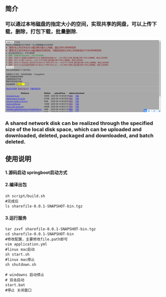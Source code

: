 ## 简介
### 可以通过本地磁盘的指定大小的空间，实现共享的网盘，可以上传下载，删除，打包下载，批量删除.

![图片展示](https://github.com/yusan123/sharefile/raw/master/pics/sharefile_error.jpg)

### A shared network disk can be realized through the specified size of the local disk space, which can be uploaded and downloaded, deleted, packaged and downloaded, and batch deleted.
## 使用说明
#### 1.源码启动 springboot启动方式
#### 2.编译出包
```shell script
sh script/build.sh
#完成后
ls sharefile-0.0.1-SNAPSHOT-bin.tgz
```
#### 3.运行服务
```shell script
tar zxvf sharefile-0.0.1-SNAPSHOT-bin.tgz
cd sharefile-0.0.1-SNAPSHOT-bin
#修改配置，主要修改file.path即可
vim application.yml
#linux mac启动
sh start.sh
#linux mac停止
sh shutdown.sh

# windowns 启动停止
# 双击启动
start.bat
#停止 关闭窗口
```
